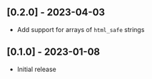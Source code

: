 ## [0.2.0] - 2023-04-03

- Add support for arrays of `html_safe` strings

## [0.1.0] - 2023-01-08

- Initial release
